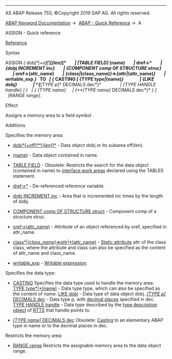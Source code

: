   

* * *

AS ABAP Release 753, ©Copyright 2019 SAP AG. All rights reserved.

[ABAP Keyword Documentation](javascript:call_link\('abenabap.htm'\)) →  [ABAP - Quick Reference](javascript:call_link\('abenabap_shortref.htm'\)) →  A

ASSIGN - Quick reference

[Reference](javascript:call_link\('abapassign.htm'\))

Syntax

ASSIGN *{* dobj*\[*+off*\]**\[*(len)*\]*
       *|* *\[*TABLE FIELD*\]* (name)
       *|* dref->\*
       *|* *{*dobj INCREMENT inc*}*
       *|* *{*COMPONENT comp OF STRUCTURE struc*}*
       *|* oref->(attr\_name)
       *|* *{*class*|*(class\_name)*}*\=>*{*attr*|*(attr\_name)*}*
       *|* writable\_exp *}*
  TO <fs>
  *\[* *{* CASTING *\[* *{*TYPE type*|*(name)*}*
              *|* *{*LIKE dobj*}*
              *|* *{**\[*TYPE p*\]* DECIMALS dec*}*
              *|* *{*TYPE HANDLE handle*}* *\]* *}*
  *|* *{* *{*TYPE name*}*
    *|* *{**\[*TYPE name*\]* DECIMALS dec*}* *}* *\]*
  *\[*RANGE range*\]*.

Effect

Assigns a memory area to a field symbol <fs>.

Additions

Specifies the memory area:

-   [dobj*\[*+off*\]**\[*(len)*\]*](javascript:call_link\('abapassign_mem_area_static_dobj.htm'\)) - Data object dobj or its subarea off(len).
    
-   [(name)](javascript:call_link\('abapassign_mem_area_dynamic_dobj.htm'\)) - Data object contained in name.
    
-   [TABLE FIELD](javascript:call_link\('abapassign_table_field.htm'\)) - Obsolete: Restricts the search for the data object (contained in name) to [interface work areas](javascript:call_link\('abeninterface_work_area_glosry.htm'\) "Glossary Entry") declared using the TABLES statement.
    
-   [dref->\*](javascript:call_link\('abapassign_mem_area_dynamic_dobj.htm'\)) - De-referenced reference variable.
    
-   [dobj INCREMENT inc](javascript:call_link\('abapassign_mem_area_dynamic_dobj.htm'\)) - Area that is incremented inc times by the length of dobj.
    
-   [COMPONENT comp OF STRUCTURE struct](javascript:call_link\('abapassign_mem_area_dynamic_dobj.htm'\)) - Component comp of a structure struc.
    
-   [oref->(attr\_name)](javascript:call_link\('abapassign_mem_area_dynamic_access.htm'\)) - Attribute of an object referenced by oref, specified in attr\_name.
    
-   [class*|*(class\_name)=>attr*|*(attr\_name)](javascript:call_link\('abapassign_mem_area_dynamic_access.htm'\)) - [Static attribute](javascript:call_link\('abenstatic_attribute_glosry.htm'\) "Glossary Entry") attr of the class class, where the attribute and class can also be specified as the content of attr\_name and class\_name.
    
-   [writable\_exp](javascript:call_link\('abapassign_mem_area_writable_exp.htm'\)) - [Writable expression](javascript:call_link\('abenwritable_expression_glosry.htm'\) "Glossary Entry").
    

Specifies the data type:

-   [CASTING](javascript:call_link\('abapassign_casting.htm'\))
    Specifies the data type used to handle the memory area:
    [TYPE type*|*(name)](javascript:call_link\('abapassign_casting.htm'\)) - Data type type, which can also be specified as the content of name.
    [LIKE dobj](javascript:call_link\('abapassign_casting.htm'\)) - Data type of data object dobj.
    [*\[*TYPE p*\]* DECIMALS dec](javascript:call_link\('abapassign_casting.htm'\)) - Data type p, with [decimal places](javascript:call_link\('abenfractional_portion_glosry.htm'\) "Glossary Entry") specified in dec.
    [TYPE HANDLE handle](javascript:call_link\('abapassign_casting.htm'\)) - Data type described by the [type description object](javascript:call_link\('abentype_object_glosry.htm'\) "Glossary Entry") of [RTTS](javascript:call_link\('abenrun_time_type_services_glosry.htm'\) "Glossary Entry") that handle points to.
    
-   [*\[*TYPE name*\]* DECIMALS dec](javascript:call_link\('abapassign_casting_obsolete.htm'\))
    Obsolete: [Casting](javascript:call_link\('abencast_casting_glosry.htm'\) "Glossary Entry") to an elementary ABAP type in name or to the decimal places in dec.
    

Restricts the memory area:

-   [RANGE range](javascript:call_link\('abapassign_range.htm'\))
    Restricts the assignable memory area to the data object range.